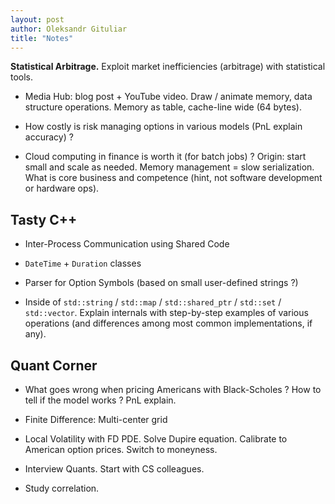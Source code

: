 ```yaml
---
layout: post
author: Oleksandr Gituliar
title: "Notes"
---
```


**Statistical Arbitrage.** Exploit market inefficiencies (arbitrage) with statistical tools.

- Media Hub: blog post + YouTube video. Draw / animate memory, data structure operations. Memory as
  table, cache-line wide (64 bytes).

- How costly is risk managing options in various models (PnL explain accuracy) ?

- Cloud computing in finance is worth it (for batch jobs) ? Origin: start small and scale as needed.
  Memory management = slow serialization. What is core business and competence (hint, not software
  development or hardware ops).

## Tasty C++

- Inter-Process Communication using Shared Code

- `DateTime` + `Duration` classes

- Parser for Option Symbols (based on small user-defined strings ?)

- Inside of `std::string` / `std::map` / `std::shared_ptr` / `std::set` / `std::vector`. Explain
  internals with step-by-step examples of various operations (and differences among most common
  implementations, if any).

## Quant Corner

- What goes wrong when pricing Americans with Black-Scholes ? How to tell if the model works ? PnL
  explain.

- Finite Difference: Multi-center grid

- Local Volatility with FD PDE. Solve Dupire equation. Calibrate to American option prices. Switch
  to moneyness.

- Interview Quants. Start with CS colleagues.

- Study correlation.
